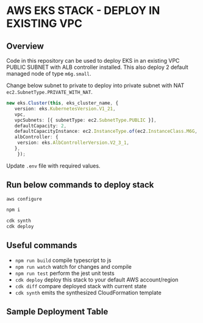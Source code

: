 # AWS EKS STACK - DEPLOY IN EXISTING VPC

## Overview

Code in this repository can be used to deploy EKS in an existing VPC PUBLIC SUBNET with ALB controller installed.
This also deploy 2 default managed node of type `m6g.small`.

Change below subnet to private to deploy into private subnet with NAT `ec2.SubnetType.PRIVATE_WITH_NAT`.

```ts
new eks.Cluster(this, eks_cluster_name, {
   version: eks.KubernetesVersion.V1_21,
   vpc,
   vpcSubnets: [{ subnetType: ec2.SubnetType.PUBLIC }],
   defaultCapacity: 2,
   defaultCapacityInstance: ec2.InstanceType.of(ec2.InstanceClass.M6G, ec2.InstanceSize.SMALL),
   albController: {
    version: eks.AlbControllerVersion.V2_3_1,
   },
    });
```

Update `.env` file with required values.

## Run below commands to deploy stack

```sh
aws configure

npm i

cdk synth
cdk deploy
```

## Useful commands

* `npm run build`   compile typescript to js
* `npm run watch`   watch for changes and compile
* `npm run test`    perform the jest unit tests
* `cdk deploy`      deploy this stack to your default AWS account/region
* `cdk diff`        compare deployed stack with current state
* `cdk synth`       emits the synthesized CloudFormation template

## Sample Deployment Table
